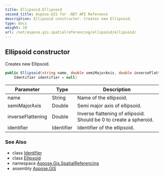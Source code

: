 ```yaml
---
title: Ellipsoid.Ellipsoid
second_title: Aspose.GIS for .NET API Reference
description: Ellipsoid constructor. Creates new Ellipsoid.
type: docs
weight: 10
url: /net/aspose.gis.spatialreferencing/ellipsoid/ellipsoid/
---
```

## Ellipsoid constructor

Creates new Ellipsoid.

```csharp
public Ellipsoid(string name, double semiMajorAxis, double inverseFlattening, 
    Identifier identifier = null)
```

| Parameter | Type | Description |
| --- | --- | --- |
| name | String | Name of the ellipsoid. |
| semiMajorAxis | Double | Semi major axis of ellipsoid. |
| inverseFlattening | Double | Inverse flattening of ellipsoid. Should be 0 to create a spheroid. |
| identifier | Identifier | Identifier of the ellipsoid. |

### See Also

* class [Identifier](../../identifier/)
* class [Ellipsoid](../)
* namespace [Aspose.Gis.SpatialReferencing](../../ellipsoid/)
* assembly [Aspose.GIS](../../../)


